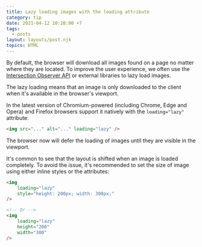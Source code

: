 ```yaml
---
title: Lazy loading images with the loading attribute
category: tip
date: 2021-04-12 10:28:00 +7
tags:
  - posts
layout: layouts/post.njk
topics: HTML
---
```


By default, the browser will download all images found on a page no matter where they are located. To improve the user experience, we often use the [Intersection Observer API](https://developer.mozilla.org/en-US/docs/Web/API/Intersection_Observer_API) or external libraries to lazy load images.

The lazy loading means that an image is only downloaded to the client when it's available in the browser's viewport.

In the latest version of Chromium-powered (including Chrome, Edge and Opera) and Firefox browsers support it natively with the `loading="lazy"` attribute:

```html
<img src="..." alt="..." loading="lazy" />
```

The browser now will defer the loading of images until they are visible in the viewport.

It's common to see that the layout is shifted when an image is loaded completely. To avoid the issue, it's recommended to set the size of image using either inline styles or the attributes:

```html
<img 
    loading="lazy"
    style="height: 200px; width: 300px;"
/>

<!-- Or -->
<img 
    loading="lazy"
    height="200"
    width="300"
/>
```